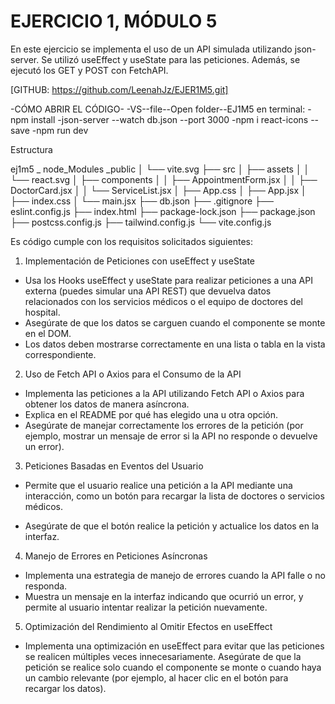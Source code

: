 # EJERCICIO 1, MÓDULO 5


En este ejercicio se implementa el uso de un API simulada utilizando json-server. Se utilizó useEffect y useState para las peticiones. Además, se ejecutó los GET y POST con FetchAPI.

[GITHUB: https://github.com/LeenahJz/EJER1M5.git]

-CÓMO ABRIR EL CÓDIGO-
-VS--file--Open folder--EJ1M5
en terminal: 
-npm install
-json-server --watch db.json --port 3000
-npm i react-icons --save
-npm run dev

Estructura

ej1m5
_ node_Modules
  _public
│   └── vite.svg
├── src
│   ├── assets
│   │   └── react.svg
│   ├── components
│   │   ├── AppointmentForm.jsx
│   │   ├── DoctorCard.jsx
│   │   └── ServiceList.jsx
│   ├── App.css
│   ├── App.jsx
│   ├── index.css
│   └── main.jsx
├── db.json
├── .gitignore
├── eslint.config.js
├── index.html
├── package-lock.json
├── package.json
├── postcss.config.js
├── tailwind.config.js
└── vite.config.js

Es código cumple con los requisitos solicitados siguientes:

1. Implementación de Peticiones con useEffect y useState
- Usa los Hooks useEffect y useState para realizar peticiones a una API externa (puedes
simular una API REST) que devuelva datos relacionados con los servicios médicos o el
equipo de doctores del hospital.
- Asegúrate de que los datos se carguen cuando el componente se monte en el
DOM.
- Los datos deben mostrarse correctamente en una lista o tabla en la vista
correspondiente.

2. Uso de Fetch API o Axios para el Consumo de la API 
- Implementa las peticiones a la API utilizando Fetch API o Axios para obtener los datos
de manera asíncrona.
- Explica en el README por qué has elegido una u otra opción.
- Asegúrate de manejar correctamente los errores de la petición (por ejemplo,
mostrar un mensaje de error si la API no responde o devuelve un error).

3. Peticiones Basadas en Eventos del Usuario
- Permite que el usuario realice una petición a la API mediante una interacción, como un
botón para recargar la lista de doctores o servicios médicos.

- Asegúrate de que el botón realice la petición y actualice los datos en la interfaz.

4. Manejo de Errores en Peticiones Asíncronas
- Implementa una estrategia de manejo de errores cuando la API falle o no responda.
- Muestra un mensaje en la interfaz indicando que ocurrió un error, y permite al
usuario intentar realizar la petición nuevamente.

5. Optimización del Rendimiento al Omitir Efectos en useEffect
- Implementa una optimización en useEffect para evitar que las peticiones se realicen
múltiples veces innecesariamente. Asegúrate de que la petición se realice solo cuando
el componente se monte o cuando haya un cambio relevante (por ejemplo, al hacer clic
en el botón para recargar los datos).
